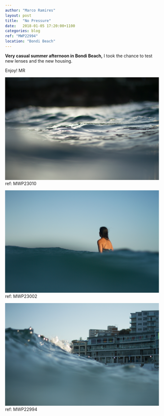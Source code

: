 ```yaml
---
author: "Marco Ramires"
layout: post
title:  "No Pressure"
date:   2018-01-05 17:20:00+1100
categories: blog
ref: "MWP22994"
location: "Bondi Beach"
---
```


**Very casual summer afternoon in Bondi Beach,** I took the chance to test new lenses and the new housing.

Enjoy! MR

![Sample Image](../images/site/pictures/MWP23010.jpg)
ref: MWP23010

![Sample Image](../images/site/pictures/MWP23002.jpg)
ref: MWP23002

![Sample Image](../images/site/pictures/MWP22994.jpg)
ref: MWP22994
